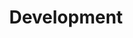 ---
title: Development
summary: Contains posts about setting up development environments
description: Contains posts about setting up development environments
---